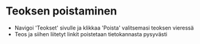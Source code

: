 # Teoksen poistaminen

* Navigoi 'Teokset' sivulle ja klikkaa 'Poista' valitsemasi teoksen vieressä
* Teos ja siihen liitetyt linkit poistetaan tietokannasta pysyvästi
